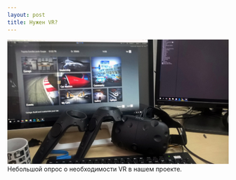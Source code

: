 ```yaml
---
layout: post
title: Нужен VR?
---
```


<img src="/images/news/2016-11-14/jY_N-c1V3V0.jpg">
Небольшой опрос о необходимости VR в нашем проекте.
<div class="width-responsive">
<div id="vk_poll"></div>
<script type="text/javascript">
VK.Widgets.Poll("vk_poll", {width: 720}, "244606243_8b891fc63d4ef2e2d1");
</script>
</div>